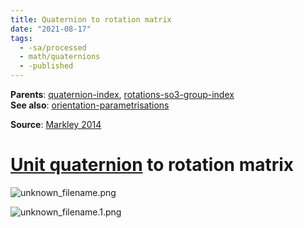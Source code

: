 ```yaml
---
title: Quaternion to rotation matrix
date: "2021-08-17"
tags:
  - -sa/processed
  - math/quaternions
  - -published
---
```


**Parents**: [quaternion-index](math/rotations/quaternion-index.md), [rotations-so3-group-index](math/rotations/rotations-so3-group-index.md)  
**See also**: [orientation-parametrisations](studienarbeit/orientation-parametrisations.md)


**Source**: [Markley 2014](bibliography/markley-2014.md)

# [Unit quaternion](math/rotations/unit-quaternions.md) to rotation matrix

![unknown_filename.png](studienarbeit/_resources/Quaternion_to_rotation_matrix.resources/unknown_filename.png)

![unknown_filename.1.png](studienarbeit/_resources/Quaternion_to_rotation_matrix.resources/unknown_filename.1.png)

